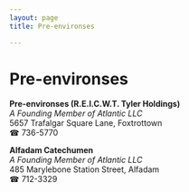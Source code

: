 ```yaml
---
layout: page 
title: Pre-environses

---
```



# Pre-environses


 **Pre-environses (R.E.I.C.W.T. Tyler Holdings)**  
_A Founding Member of Atlantic LLC_  
5657 Trafalgar Square Lane, Foxtrottown  
☎ 736-5770

**Alfadam Catechumen**  
_A Founding Member of Atlantic LLC_  
485 Marylebone Station Street, Alfadam  
☎ 712-3329

